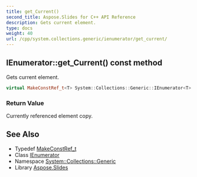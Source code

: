 ```yaml
---
title: get_Current()
second_title: Aspose.Slides for C++ API Reference
description: Gets current element.
type: docs
weight: 40
url: /cpp/system.collections.generic/ienumerator/get_current/
---
```

## IEnumerator::get_Current() const method


Gets current element.

```cpp
virtual MakeConstRef_t<T> System::Collections::Generic::IEnumerator<T>::get_Current() const =0
```


### Return Value

Currently referenced element copy.

## See Also

* Typedef [MakeConstRef_t](../../system/makeconstref_t/)
* Class [IEnumerator](./)
* Namespace [System::Collections::Generic](../)
* Library [Aspose.Slides](../../)